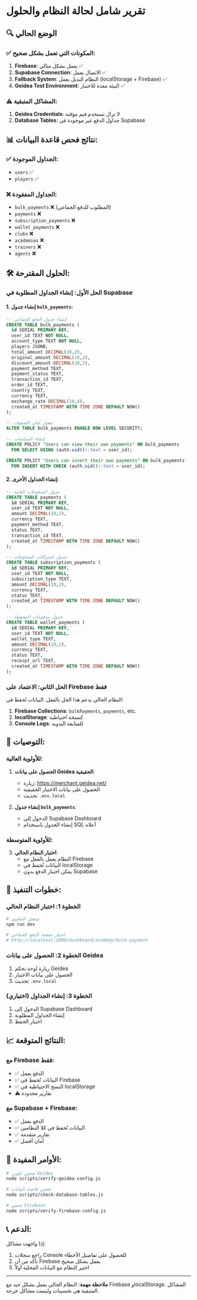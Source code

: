 # تقرير شامل لحالة النظام والحلول

## 🔍 الوضع الحالي

### ✅ المكونات التي تعمل بشكل صحيح:
1. **Firebase**: يعمل بشكل مثالي ✅
2. **Supabase Connection**: الاتصال يعمل ✅
3. **Fallback System**: النظام البديل يعمل (localStorage + Firebase) ✅
4. **Geidea Test Environment**: البيئة معدة للاختبار ✅

### ⚠️ المشاكل المتبقية:
1. **Geidea Credentials**: لا تزال تستخدم قيم مؤقتة
2. **Database Tables**: جداول الدفع غير موجودة في Supabase

## 📊 نتائج فحص قاعدة البيانات:

### ✅ الجداول الموجودة:
- `users` ✅
- `players` ✅

### ❌ الجداول المفقودة:
- `bulk_payments` ❌ (المطلوب للدفع الجماعي)
- `payments` ❌
- `subscription_payments` ❌
- `wallet_payments` ❌
- `clubs` ❌
- `academies` ❌
- `trainers` ❌
- `agents` ❌

## 🛠️ الحلول المقترحة:

### الحل الأول: إنشاء الجداول المطلوبة في Supabase

#### 1. إنشاء جدول `bulk_payments`:
```sql
-- إنشاء جدول الدفع الجماعي
CREATE TABLE bulk_payments (
  id SERIAL PRIMARY KEY,
  user_id TEXT NOT NULL,
  account_type TEXT NOT NULL,
  players JSONB,
  total_amount DECIMAL(10,2),
  original_amount DECIMAL(10,2),
  discount_amount DECIMAL(10,2),
  payment_method TEXT,
  payment_status TEXT,
  transaction_id TEXT,
  order_id TEXT,
  country TEXT,
  currency TEXT,
  exchange_rate DECIMAL(10,4),
  created_at TIMESTAMP WITH TIME ZONE DEFAULT NOW()
);

-- تفعيل أمان الصفوف
ALTER TABLE bulk_payments ENABLE ROW LEVEL SECURITY;

-- إنشاء السياسات
CREATE POLICY "Users can view their own payments" ON bulk_payments
  FOR SELECT USING (auth.uid()::text = user_id);

CREATE POLICY "Users can insert their own payments" ON bulk_payments
  FOR INSERT WITH CHECK (auth.uid()::text = user_id);
```

#### 2. إنشاء الجداول الأخرى:
```sql
-- جدول المدفوعات العامة
CREATE TABLE payments (
  id SERIAL PRIMARY KEY,
  user_id TEXT NOT NULL,
  amount DECIMAL(10,2),
  currency TEXT,
  payment_method TEXT,
  status TEXT,
  transaction_id TEXT,
  created_at TIMESTAMP WITH TIME ZONE DEFAULT NOW()
);

-- جدول اشتراكات المدفوعات
CREATE TABLE subscription_payments (
  id SERIAL PRIMARY KEY,
  user_id TEXT NOT NULL,
  subscription_type TEXT,
  amount DECIMAL(10,2),
  currency TEXT,
  status TEXT,
  created_at TIMESTAMP WITH TIME ZONE DEFAULT NOW()
);

-- جدول مدفوعات المحفظة
CREATE TABLE wallet_payments (
  id SERIAL PRIMARY KEY,
  user_id TEXT NOT NULL,
  wallet_type TEXT,
  amount DECIMAL(10,2),
  currency TEXT,
  status TEXT,
  receipt_url TEXT,
  created_at TIMESTAMP WITH TIME ZONE DEFAULT NOW()
);
```

### الحل الثاني: الاعتماد على Firebase فقط

النظام الحالي يدعم هذا الحل بالفعل. البيانات تُحفظ في:
1. **Firebase Collections**: `bulkPayments`, `payments`, etc.
2. **localStorage**: كنسخة احتياطية
3. **Console Logs**: للمتابعة اليدوية

## 🎯 التوصيات:

### للأولوية العالية:
1. **الحصول على بيانات Geidea الحقيقية**:
   - زيارة: https://merchant.geidea.net/
   - الحصول على بيانات الاختبار الحقيقية
   - تحديث `.env.local`

2. **إنشاء جدول `bulk_payments`**:
   - الدخول إلى Supabase Dashboard
   - إنشاء الجدول باستخدام SQL أعلاه

### للأولوية المتوسطة:
3. **اختبار النظام الحالي**:
   - النظام يعمل بالفعل مع Firebase
   - البيانات تُحفظ في localStorage
   - يمكن اختبار الدفع بدون Supabase

## 🚀 خطوات التنفيذ:

### الخطوة 1: اختبار النظام الحالي
```bash
# تشغيل التطبيق
npm run dev

# اختبار صفحة الدفع الجماعي
# http://localhost:3000/dashboard/academy/bulk-payment
```

### الخطوة 2: الحصول على بيانات Geidea
1. زيارة لوحة تحكم Geidea
2. الحصول على بيانات الاختبار
3. تحديث `.env.local`

### الخطوة 3: إنشاء الجداول (اختياري)
1. الدخول إلى Supabase Dashboard
2. إنشاء الجداول المطلوبة
3. اختبار الحفظ

## 📈 النتائج المتوقعة:

### مع Firebase فقط:
- ✅ الدفع يعمل
- ✅ البيانات تُحفظ في Firebase
- ✅ النسخ الاحتياطية في localStorage
- ⚠️ تقارير محدودة

### مع Supabase + Firebase:
- ✅ الدفع يعمل
- ✅ البيانات تُحفظ في كلا النظامين
- ✅ تقارير متقدمة
- ✅ أمان أفضل

## 🔧 الأوامر المفيدة:

```bash
# فحص تكوين Geidea
node scripts/verify-geidea-config.js

# فحص قاعدة البيانات
node scripts/check-database-tables.js

# فحص Firebase
node scripts/verify-firebase-config.js
```

## 📞 الدعم:

إذا واجهت مشاكل:
1. راجع سجلات Console للحصول على تفاصيل الأخطاء
2. تأكد من أن Firebase يعمل بشكل صحيح
3. اختبر النظام مع البيانات المحلية أولاً

---

**ملاحظة مهمة**: النظام الحالي يعمل بشكل جيد مع Firebase وlocalStorage. المشاكل المتبقية هي تحسينات وليست مشاكل حرجة. 
